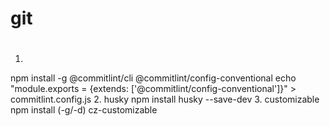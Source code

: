 # git 

# 
1.
  npm install -g @commitlint/cli @commitlint/config-conventional
  echo "module.exports = {extends: ['@commitlint/config-conventional']}" > commitlint.config.js
2.  husky
  npm install husky --save-dev
3.  customizable
  npm install (-g/-d) cz-customizable

